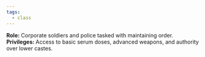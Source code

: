 ```yaml
---
tags:
  - class
---
```

**Role:** Corporate soldiers and police tasked with maintaining order.  
**Privileges:** Access to basic serum doses, advanced weapons, and authority over lower castes.